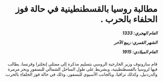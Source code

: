 <h1 dir="rtl">مطالبة روسيا بالقسطنطينية في حالة فوز الحلفاء بالحرب .</h1>

<h5 dir="rtl">العام الهجري:  1333

الشهر القمري: ربيع الآخر

العام الميلادي: 1915</h5>

<p dir="rtl">قام سازونوف وزير الخارجية الروسي بتسليم مذكرة إلى ممثلي إنجلترا وفرنسا، يطالب فيها لروسيا بالقسطنطينية، وبشريط على طول الساحل الشمالي للبسفور وبحر مرمرة والدردنيل، وكذلك تراقيا، وبالجانب الأسيوي للبسفور، وذلك في حالة فوز الحلفاءِ بالحرب.</p></br>
